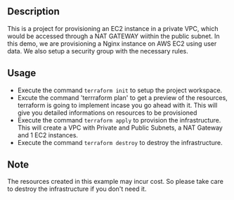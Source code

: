 ## Description
This is a project for provisioning an EC2 instance in a private VPC, which would be accessed through a NAT GATEWAY wiithin the public subnet.
In this demo, we are provisioning a Nginx instance on AWS EC2 using user data. We also setup a security group with the necessary rules.

## Usage
- Execute the command `terraform init` to setup the project workspace.
- Excute the command 'terrraform plan' to get a preview of the resources, terraform is going to implement incase you go ahead with it. This will give you detailed informations on resources to be provisioned
- Execute the command `terraform apply` to provision the infrastructure. This will create a VPC with Private and Public Subnets, a NAT Gateway and 1 EC2 instances.
- Execute the command `terraform destroy` to destroy the infrastructure.


## Note
The resources created in this example may incur cost. So please take care to destroy the infrastructure if you don't need it.
